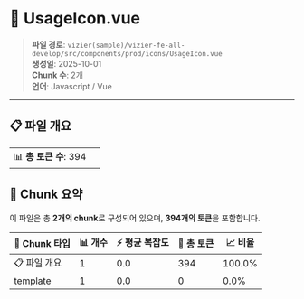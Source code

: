 # 📄 UsageIcon.vue

> **파일 경로**: `vizier(sample)/vizier-fe-all-develop/src/components/prod/icons/UsageIcon.vue`  
> **생성일**: 2025-10-01  
> **Chunk 수**: 2개  
> **언어**: Javascript / Vue
---


## 📋 파일 개요

| | |
|--|--|
| 📊 **총 토큰 수**: 394 |  |






## 🧩 Chunk 요약

이 파일은 총 **2개의 chunk**로 구성되어 있으며, **394개의 토큰**을 포함합니다.

| 🧩 Chunk 타입 | 📊 개수 | ⚡ 평균 복잡도 | 📝 총 토큰 | 📈 비율 |
|---------------|--------|-------------|----------|--------|
| 📋 파일 개요 | 1 | 0.0 | 394 | 100.0% |
| template | 1 | 0.0 | 0 | 0.0% |


